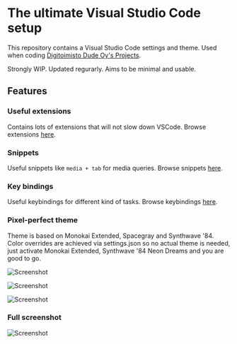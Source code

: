 # The ultimate Visual Studio Code setup

This repository contains a Visual Studio Code settings and theme.
Used when coding [Digitoimisto Dude Oy's Projects](https://github.com/digitoimistodude).

Strongly WIP.
Updated regurarly.
Aims to be minimal and usable.

## Features

### Useful extensions

Contains lots of extensions that will not slow down VSCode. Browse extensions [here](https://github.com/ronilaukkarinen/vscode-settings/tree/master/.vscode/extensions).

### Snippets

Useful snippets like `media + tab` for media queries. Browse snippets [here](https://github.com/ronilaukkarinen/vscode-settings/tree/master/snippets).

### Key bindings

Useful keybindings for different kind of tasks. Browse keybindings [here](https://github.com/ronilaukkarinen/vscode-settings/blob/master/keybindings.json).

### Pixel-perfect theme

Theme is based on Monokai Extended, Spacegray and Synthwave '84. Color overrides are achieved via settings.json so no actual theme is needed, just activate Monokai Extended, Synthwave '84 Neon Dreams and you are good to go.

![Screenshot](https://i.imgur.com/tZpLqHr.png "Screenshot")

![Screenshot](https://i.imgur.com/meBuPXF.png "Screenshot")

![Screenshot](https://i.imgur.com/Aqrlf0C.png "Screenshot")

### Full screenshot

![Screenshot](https://i.imgur.com/8m8ESKo.png "Screenshot")

